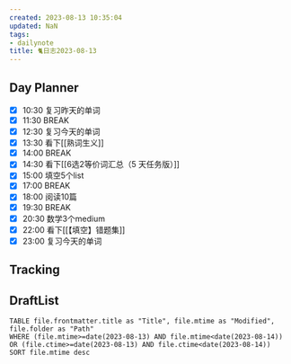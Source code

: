 ```yaml
---
created: 2023-08-13 10:35:04
updated: NaN
tags: 
- dailynote
title: 🐈日志2023-08-13
---
```


## Day Planner
- [x] 10:30 复习昨天的单词
- [x] 11:30 BREAK
- [x] 12:30 复习今天的单词
- [x] 13:30 看下[[熟词生义]]
- [x] 14:00 BREAK
- [x] 14:30 看下[[6选2等价词汇总（5 天任务版）]]
- [x] 15:00 填空5个list
- [x] 17:00 BREAK
- [x] 18:00 阅读10篇
- [x] 19:30 BREAK
- [x] 20:30 数学3个medium
- [x] 22:00 看下[[【填空】错题集]]
- [x] 23:00 复习今天的单词

## Tracking


## DraftList
<!--此处显示今日新增或修改的草稿或其它非文献笔记文件-->

```dataview
TABLE file.frontmatter.title as "Title", file.mtime as "Modified", file.folder as "Path"
WHERE (file.mtime>=date(2023-08-13) AND file.mtime<date(2023-08-14)) OR (file.ctime>=date(2023-08-13) AND file.ctime<date(2023-08-14))
SORT file.mtime desc
```
